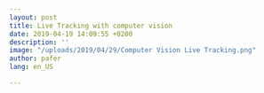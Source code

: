 ```yaml
---
layout: post
title: Live Tracking with computer vision
date: 2019-04-19 14:09:55 +0200
description: ''
image: "/uploads/2019/04/29/Computer Vision Live Tracking.png"
author: pafer
lang: en_US

---
```

